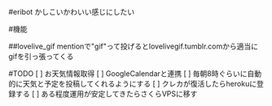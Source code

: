 #eribot
かしこいかわいい感じにしたい

#機能

##lovelive_gif
mentionで"gif"って投げるとlovelivegif.tumblr.comから適当にgifを引っ張ってくる



#TODO
[ ] お天気情報取得
[ ] GoogleCalendarと連携
[ ] 毎朝8時ぐらいに自動的に天気と予定を投稿してくれるようにする
[ ] クレカが復活したらherokuに登録する
[ ] ある程度運用が安定してきたらさくらVPSに移す
